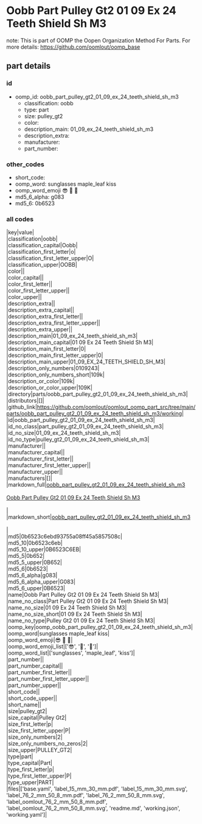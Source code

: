 # Oobb Part Pulley Gt2 01 09 Ex 24 Teeth Shield Sh M3  

note: This is part of OOMP the Oopen Organization Method For Parts. For more details: https://github.com/oomlout/oomp_base

##  part details





### id
* oomp_id: oobb_part_pulley_gt2_01_09_ex_24_teeth_shield_sh_m3
  * classification: oobb
  * type: part
  * size: pulley_gt2
  * color: 
  * description_main: 01_09_ex_24_teeth_shield_sh_m3
  * description_extra: 
  * manufacturer: 
  * part_number: 

### other_codes
* short_code: 
* oomp_word: sunglasses maple_leaf kiss
* oomp_word_emoji :sunglasses: :maple_leaf: :kiss:
* md5_6_alpha: g083
* md5_6: 0b6523

### all codes 
|key|value|  
|classification|oobb|  
|classification_capital|Oobb|  
|classification_first_letter|o|  
|classification_first_letter_upper|O|  
|classification_upper|OOBB|  
|color||  
|color_capital||  
|color_first_letter||  
|color_first_letter_upper||  
|color_upper||  
|description_extra||  
|description_extra_capital||  
|description_extra_first_letter||  
|description_extra_first_letter_upper||  
|description_extra_upper||  
|description_main|01_09_ex_24_teeth_shield_sh_m3|  
|description_main_capital|01 09 Ex 24 Teeth Shield Sh M3|  
|description_main_first_letter|0|  
|description_main_first_letter_upper|0|  
|description_main_upper|01_09_EX_24_TEETH_SHIELD_SH_M3|  
|description_only_numbers|0109243|  
|description_only_numbers_short|109k|  
|description_or_color|109k|  
|description_or_color_upper|109K|  
|directory|parts/oobb_part_pulley_gt2_01_09_ex_24_teeth_shield_sh_m3|  
|distributors|[]|  
|github_link|https://github.com/oomlout/oomlout_oomp_part_src/tree/main/parts/oobb_part_pulley_gt2_01_09_ex_24_teeth_shield_sh_m3/working|  
|id|oobb_part_pulley_gt2_01_09_ex_24_teeth_shield_sh_m3|  
|id_no_class|part_pulley_gt2_01_09_ex_24_teeth_shield_sh_m3|  
|id_no_size|01_09_ex_24_teeth_shield_sh_m3|  
|id_no_type|pulley_gt2_01_09_ex_24_teeth_shield_sh_m3|  
|manufacturer||  
|manufacturer_capital||  
|manufacturer_first_letter||  
|manufacturer_first_letter_upper||  
|manufacturer_upper||  
|manufacturers|[]|  
|markdown_full|[oobb_part_pulley_gt2_01_09_ex_24_teeth_shield_sh_m3](https://github.com/oomlout/oomlout_oomp_part_src/tree/main/parts/oobb_part_pulley_gt2_01_09_ex_24_teeth_shield_sh_m3/working)<br>[](https://github.com/oomlout/oomlout_oomp_part_src/tree/main/parts/oobb_part_pulley_gt2_01_09_ex_24_teeth_shield_sh_m3/working)<br>[Oobb Part Pulley Gt2 01 09 Ex 24 Teeth Shield Sh M3](https://github.com/oomlout/oomlout_oomp_part_src/tree/main/parts/oobb_part_pulley_gt2_01_09_ex_24_teeth_shield_sh_m3/working)<br><br>|  
|markdown_short|[oobb_part_pulley_gt2_01_09_ex_24_teeth_shield_sh_m3](https://github.com/oomlout/oomlout_oomp_part_src/tree/main/parts/oobb_part_pulley_gt2_01_09_ex_24_teeth_shield_sh_m3/working)<br><br>|  
|md5|0b6523c6ebd93755a08ff45a5857508c|  
|md5_10|0b6523c6eb|  
|md5_10_upper|0B6523C6EB|  
|md5_5|0b652|  
|md5_5_upper|0B652|  
|md5_6|0b6523|  
|md5_6_alpha|g083|  
|md5_6_alpha_upper|G083|  
|md5_6_upper|0B6523|  
|name|Oobb Part Pulley Gt2 01 09 Ex 24 Teeth Shield Sh M3|  
|name_no_class|Part Pulley Gt2 01 09 Ex 24 Teeth Shield Sh M3|  
|name_no_size|01 09 Ex 24 Teeth Shield Sh M3|  
|name_no_size_short|01 09 Ex 24 Teeth Shield Sh M3|  
|name_no_type|Pulley Gt2 01 09 Ex 24 Teeth Shield Sh M3|  
|oomp_key|oomp_oobb_part_pulley_gt2_01_09_ex_24_teeth_shield_sh_m3|  
|oomp_word|sunglasses maple_leaf kiss|  
|oomp_word_emoji|:sunglasses: :maple_leaf: :kiss:|  
|oomp_word_emoji_list|[':sunglasses:', ':maple_leaf:', ':kiss:']|  
|oomp_word_list|['sunglasses', 'maple_leaf', 'kiss']|  
|part_number||  
|part_number_capital||  
|part_number_first_letter||  
|part_number_first_letter_upper||  
|part_number_upper||  
|short_code||  
|short_code_upper||  
|short_name||  
|size|pulley_gt2|  
|size_capital|Pulley Gt2|  
|size_first_letter|p|  
|size_first_letter_upper|P|  
|size_only_numbers|2|  
|size_only_numbers_no_zeros|2|  
|size_upper|PULLEY_GT2|  
|type|part|  
|type_capital|Part|  
|type_first_letter|p|  
|type_first_letter_upper|P|  
|type_upper|PART|  
|files|['base.yaml', 'label_15_mm_30_mm.pdf', 'label_15_mm_30_mm.svg', 'label_76_2_mm_50_8_mm.pdf', 'label_76_2_mm_50_8_mm.svg', 'label_oomlout_76_2_mm_50_8_mm.pdf', 'label_oomlout_76_2_mm_50_8_mm.svg', 'readme.md', 'working.json', 'working.yaml']|  
